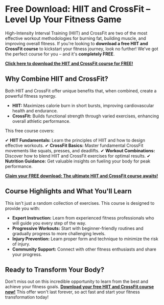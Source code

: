 # Free Download: HIIT and CrossFit – Level Up Your Fitness Game

High-Intensity Interval Training (HIIT) and CrossFit are two of the most effective workout methodologies for burning fat, building muscle, and improving overall fitness. If you're looking to **download a free HIIT and CrossFit course** to kickstart your fitness journey, look no further! We've got the perfect course for you – and it's **completely FREE**.

[**Click here to download the HIIT and CrossFit course for FREE!**](https://udemywork.com/hiit-and-crossfit)

## Why Combine HIIT and CrossFit?

Both HIIT and CrossFit offer unique benefits that, when combined, create a powerful fitness synergy.

*   **HIIT:** Maximizes calorie burn in short bursts, improving cardiovascular health and endurance.
*   **CrossFit:** Builds functional strength through varied exercises, enhancing overall athletic performance.

This free course covers:

✔ **HIIT Fundamentals:** Learn the principles of HIIT and how to design effective workouts.
✔ **CrossFit Basics:** Master fundamental CrossFit movements like squats, presses, and deadlifts.
✔ **Workout Combinations:** Discover how to blend HIIT and CrossFit exercises for optimal results.
✔ **Nutrition Guidance:** Get valuable insights on fueling your body for peak performance.

[**Claim your FREE download: The ultimate HIIT and CrossFit course awaits!**](https://udemywork.com/hiit-and-crossfit)

## Course Highlights and What You'll Learn

This isn't just a random collection of exercises. This course is designed to provide you with:

*   **Expert Instruction:** Learn from experienced fitness professionals who will guide you every step of the way.
*   **Progressive Workouts:** Start with beginner-friendly routines and gradually progress to more challenging levels.
*   **Injury Prevention:** Learn proper form and technique to minimize the risk of injury.
*   **Community Support:** Connect with other fitness enthusiasts and share your progress.

## Ready to Transform Your Body?

Don’t miss out on this incredible opportunity to learn from the best and achieve your fitness goals. **[Download your free HIIT and CrossFit course now!](https://udemywork.com/hiit-and-crossfit)** This offer won't last forever, so act fast and start your fitness transformation today!
